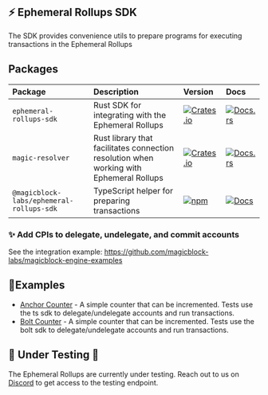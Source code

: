 ## ⚡ Ephemeral Rollups SDK

The SDK provides convenience utils to prepare programs for executing transactions in the Ephemeral Rollups

## Packages

| Package                                   | Description                                           | Version                                                                                                                                  | Docs                                                                                        |
|:------------------------------------------|:------------------------------------------------------|:-----------------------------------------------------------------------------------------------------------------------------------------|:--------------------------------------------------------------------------------------------|
| `ephemeral-rollups-sdk`                   | Rust SDK for integrating with the Ephemeral Rollups   | [![Crates.io](https://img.shields.io/crates/v/ephemeral-rollups-sdk?color=blue)](https://crates.io/crates/ephemeral-rollups-sdk)                                 | [![Docs.rs](https://img.shields.io/badge/docs-tutorials-blue)](https://docs.magicblock.gg/) |
| `magic-resolver`                   | Rust library that facilitates connection resolution when working with Ephemeral Rollups   | [![Crates.io](https://img.shields.io/crates/v/ephemeral-rollups-sdk?color=blue)](https://crates.io/crates/magic-resolver)                                 | [![Docs.rs](https://img.shields.io/badge/docs-tutorials-blue)](https://docs.magicblock.gg/) |
| `@magicblock-labs/ephemeral-rollups-sdk`  | TypeScript helper for preparing transactions          | [![npm](https://img.shields.io/npm/v/@magicblock-labs/ephemeral-rollups-sdk.svg?color=blue)](https://www.npmjs.com/package/@magicblock-labs/ephemeral-rollups-sdk)         | [![Docs](https://img.shields.io/badge/docs-tutorials-blue)](https://docs.magicblock.gg)     |

### ✨ Add CPIs to delegate, undelegate, and commit accounts

See the integration example: https://github.com/magicblock-labs/magicblock-engine-examples

## 👷Examples

- [Anchor Counter](https://github.com/magicblock-labs/magicblock-engine-examples/blob/main/anchor-counter/README.md) - A simple counter that can be incremented. Tests use the ts sdk to delegate/undelegate accounts and run transactions.
- [Bolt Counter](https://github.com/magicblock-labs/magicblock-engine-examples/blob/main/bolt-counter/README.md) - A simple counter that can be incremented. Tests use the bolt sdk to delegate/undelegate accounts and run transactions.

## 🚧 Under Testing 🚧

The Ephemeral Rollups are currently under testing. Reach out to us on [Discord](https://discord.com/invite/MBkdC3gxcv) to get access to the testing endpoint. 
